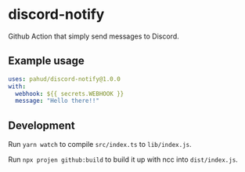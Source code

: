 # discord-notify

Github Action that simply send messages to Discord.

## Example usage

```yaml
uses: pahud/discord-notify@1.0.0
with:
  webhook: ${{ secrets.WEBHOOK }}
  message: "Hello there!!"
```

## Development

Run `yarn watch` to compile `src/index.ts` to `lib/index.js`.

Run `npx projen github:build` to build it up with ncc into `dist/index.js`.